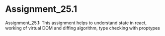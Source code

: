 # Assignment_25.1
Assignment_25.1: This assignment helps to understand state in react, working of virtual DOM and diffing algorithm, type checking with proptypes
